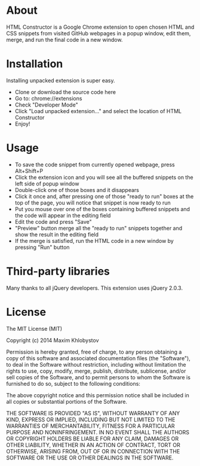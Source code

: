About
=====

HTML Constructor is a Google Chrome extension to open chosen HTML and CSS snippets from visited GitHub webpages in a popup window, edit them, merge, and run the final code in a new window.

Installation
============

Installing unpacked extension is super easy.

-   Clone or download the source code here
-   Go to: chrome://extensions
-   Check "Developer Mode"
-   Click "Load unpacked extension..." and select the location of HTML Constructor
-   Enjoy!

Usage
=====

-   To save the code snippet from currently opened webpage, press Alt+Shift+P
-   Click the extension icon and you will see all the buffered snippets on the left side of popup window
-   Double-click one of those boxes and it disappears
-   Click it once and, after pressing one of those "ready to run" boxes at the top of the page, you will notice that snippet is now ready to run
-   Put you mouse over one of the boxes containing buffered snippets and the code will appear in the editing field
-   Edit the code and press "Save"
-   "Preview" button merge all the "ready to run" snippets together and show the result in the editing field
-   If the merge is satisfied, run the HTML code in a new window by pressing "Run" button

Third-party libraries
=====================

Many thanks to all jQuery developers. This extension uses jQuery 2.0.3.

License
=======

The MIT License (MIT)

Copyright (c) 2014 Maxim Khlobystov

Permission is hereby granted, free of charge, to any person obtaining a copy
of this software and associated documentation files (the "Software"), to deal
in the Software without restriction, including without limitation the rights
to use, copy, modify, merge, publish, distribute, sublicense, and/or sell
copies of the Software, and to permit persons to whom the Software is
furnished to do so, subject to the following conditions:

The above copyright notice and this permission notice shall be included in all
copies or substantial portions of the Software.

THE SOFTWARE IS PROVIDED "AS IS", WITHOUT WARRANTY OF ANY KIND, EXPRESS OR
IMPLIED, INCLUDING BUT NOT LIMITED TO THE WARRANTIES OF MERCHANTABILITY,
FITNESS FOR A PARTICULAR PURPOSE AND NONINFRINGEMENT. IN NO EVENT SHALL THE
AUTHORS OR COPYRIGHT HOLDERS BE LIABLE FOR ANY CLAIM, DAMAGES OR OTHER
LIABILITY, WHETHER IN AN ACTION OF CONTRACT, TORT OR OTHERWISE, ARISING FROM,
OUT OF OR IN CONNECTION WITH THE SOFTWARE OR THE USE OR OTHER DEALINGS IN THE
SOFTWARE.
